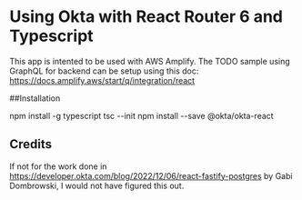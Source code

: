 # Using Okta with React Router 6 and Typescript

This app is intented to be used with AWS Amplify. The TODO sample using GraphQL for backend can be setup using this doc: https://docs.amplify.aws/start/q/integration/react 

##Installation

npm install -g typescript
tsc --init
npm install --save @okta/okta-react

## Credits

If not for the work done in https://developer.okta.com/blog/2022/12/06/react-fastify-postgres by Gabi Dombrowski, I would not have figured this out.

